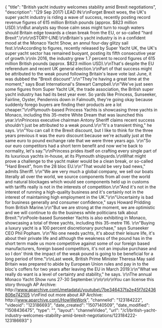 {
    "title": "British yacht industry welcomes stability amid Brexit negotiations",
    "description": "(29 Sep 2017) LEAD IN:\r\nForget Brexit woes, the UK's super yacht industry is riding a wave of success, recently posting record revenue figures of 615 million British pounds (approx. $823 million USD).\r\nBut analysts say those calm seas might turn to rough waters should Britain edge towards a clean break from the EU, or so-called \"hard Brexit\".\r\n\r\nSTORY-LINE:\r\nBritain's yacht industry is in a confident mood at the Monaco Yacht Show, an annul four-day glitzy sail fest.\r\nAccording to figures, recently released by Super Yacht UK, the UK's super yacht sector has remained buoyant, posting its fifth consecutive year of growth.\r\nIn 2016, the industry grew 1.7 percent to record figures of 615 million British pounds (approx. $823 million USD).\r\nThat's despite the EU referendum and recent UK general election.\r\nPart of that success might be attributed to the weak pound following Britain's leave vote last June, it was dubbed the \"Brexit discount\".\r\n\"They're having a great time at the moment,\" says Boat International's Stewart Campbell.\r\n\"We've just seen some figures from Super Yacht UK, the trade association, the British super yacht industry has had its best year ever. So yards like Princess, Sunseeker, Fairline, Oyster, Pendennis down in Falmouth, they're going okay because suddenly forego buyers are finding their products are a lot cheaper.\"\r\nPlymouth-based Princess Yachts is showcasing three yachts in Monaco, including this 35-metre White Dream that was launched this year.\r\nPrincess executive chairman Antony Sheriff claims recent success shouldn't just be attributed to a weak pound.\r\n\"It's a transient thing,\" he says. \r\n\"You can call it the Brexit discount, but I like to think for the three years previous it was the euro discount because we're actually just at the same euro to pound exchange rate that we were three years ago. \r\n\"So our euro competitors had a short term benefit and now we're back to normality, let's say.\"\r\nPrincess prides itself on crafting every single part of its luxurious yachts in-house, at its Plymouth shipyards.\r\nWhat might prove a challenge to the yacht maker would be a clean break, or so-called \"Hard Brexit\", from the 28 bloc EU.\r\n\"That would be very bad news,\" admits Sheriff. \r\n\"We are very much a global company, we sell our boats literally all over the world, we source components from all over the world and natural blockages which would see components held up in customs with tariffs really is not in the interests of competition.\r\n\"And it's not in the interest of running a high-quality business and it's certainly not in the interest of maintaining high employment in the UK.\"\r\n\"Uncertainty is bad for business generally and consumer confidence,\" says Howard Pridding from British Marine.\r\n\"But we are strong at the moment, we are optimistic and we will continue to do the business while politicians talk about Brexit.\"\r\nPoole-based Sunseeker Yachts is also exhibiting in Monaco, showcasing a total of three yachts, including this 35-metre 116. \r\n\"Buying a luxury yacht is a 100 percent discretionary purchase,\" says Sunseeker CEO Phil Popham. \r\n\"No one needs yachts, it's about their leisure life, it's about their private life and although the weakness of the pound has in the short term made us more competitive against some of our foreign based manufacturers, foreign based competitors, it's not an impulse purchase and so I don' think the impact of the weak pound is going to be beneficial for a long period of time.\"\r\nLast week, British Prime Minister Theresa May said Britain was prepared to abide by European Union rules and pay in to the bloc's coffers for two years after leaving the EU in March 2019.\r\n\"What we really do want is a level of certainty and stability,\" he says. \r\nThe annual Monaco Yacht Show runs 27-30 September.\r\n\r\n\r\nYou can license this story through AP Archive: http:\/\/www.aparchive.com\/metadata\/youtube\/7be346437fa2e45f7d2436806e742105 \r\nFind out more about AP Archive: http:\/\/www.aparchive.com\/HowWeWork",
    "channelid": "123184222",
    "videoid": "123186693",
    "date_created": "1507140509",
    "date_modified": "1508436475",
    "type": "",
    "layout": "channelVideo",
    "url": "\/c1\/british-yacht-industry-welcomes-stability-amid-brexit-negotiations\/123184222-123186693"
}